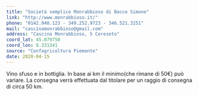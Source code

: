 ```yaml
---
title: "Società semplice Monrabbioso di Bacco Simone"
link: "http://www.monrabbioso.it/"
phone: "0142.940.123 - 349.252.9723 - 346.521.3251"
mail: "cascinamonrabbioso@gmail.com"
address: "Cascina Monrabbioso, 5 Cereseto"
coord_lat: 45.079758
coord_lon: 8.331341
source: "Confagricoltura Piemonte"
date: 2020-04-15
---
```


Vino sfuso e in bottiglia.
In base ai km il minimo(che rimane di 50€) può variare. La consegna verrà effettuata dal titolare per un raggio di consegna di circa 50 km.